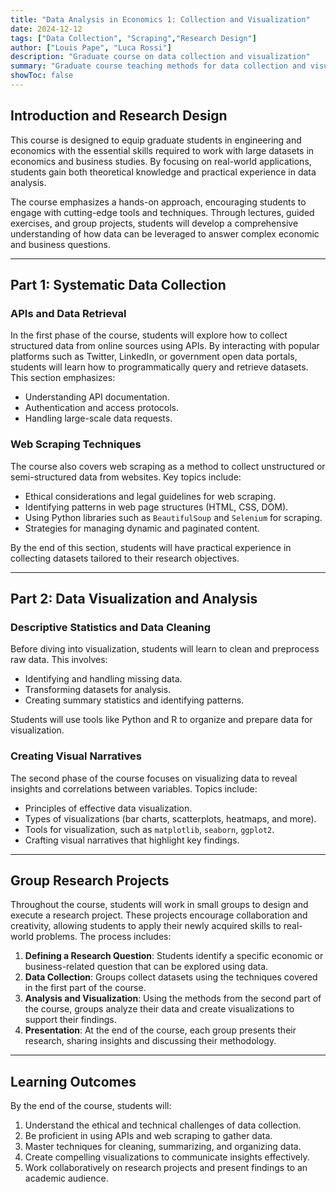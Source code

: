 ```yaml
---
title: "Data Analysis in Economics 1: Collection and Visualization"
date: 2024-12-12
tags: ["Data Collection", "Scraping","Research Design"]
author: ["Louis Pape", "Luca Rossi"]
description: "Graduate course on data collection and visualization"
summary: "Graduate course teaching methods for data collection and visualization"
showToc: false
---
```


## Introduction and Research Design

This course is designed to equip graduate students in engineering and economics with the essential skills required to work with large datasets in economics and business studies. By focusing on real-world applications, students gain both theoretical knowledge and practical experience in data analysis. 

The course emphasizes a hands-on approach, encouraging students to engage with cutting-edge tools and techniques. Through lectures, guided exercises, and group projects, students will develop a comprehensive understanding of how data can be leveraged to answer complex economic and business questions.

---

## Part 1: Systematic Data Collection

### **APIs and Data Retrieval**

In the first phase of the course, students will explore how to collect structured data from online sources using APIs. By interacting with popular platforms such as Twitter, LinkedIn, or government open data portals, students will learn how to programmatically query and retrieve datasets. This section emphasizes:
- Understanding API documentation.
- Authentication and access protocols.
- Handling large-scale data requests.

### **Web Scraping Techniques**

The course also covers web scraping as a method to collect unstructured or semi-structured data from websites. Key topics include:
- Ethical considerations and legal guidelines for web scraping.
- Identifying patterns in web page structures (HTML, CSS, DOM).
- Using Python libraries such as `BeautifulSoup` and `Selenium` for scraping.
- Strategies for managing dynamic and paginated content.

By the end of this section, students will have practical experience in collecting datasets tailored to their research objectives.

---

## Part 2: Data Visualization and Analysis

### **Descriptive Statistics and Data Cleaning**

Before diving into visualization, students will learn to clean and preprocess raw data. This involves:
- Identifying and handling missing data.
- Transforming datasets for analysis.
- Creating summary statistics and identifying patterns.

Students will use tools like Python and R to organize and prepare data for visualization.

### **Creating Visual Narratives**

The second phase of the course focuses on visualizing data to reveal insights and correlations between variables. Topics include:
- Principles of effective data visualization.
- Types of visualizations (bar charts, scatterplots, heatmaps, and more).
- Tools for visualization, such as `matplotlib`, `seaborn`, `ggplot2`.
- Crafting visual narratives that highlight key findings.

---

## Group Research Projects

Throughout the course, students will work in small groups to design and execute a research project. These projects encourage collaboration and creativity, allowing students to apply their newly acquired skills to real-world problems. The process includes:

1. **Defining a Research Question**: Students identify a specific economic or business-related question that can be explored using data.
2. **Data Collection**: Groups collect datasets using the techniques covered in the first part of the course.
3. **Analysis and Visualization**: Using the methods from the second part of the course, groups analyze their data and create visualizations to support their findings.
4. **Presentation**: At the end of the course, each group presents their research, sharing insights and discussing their methodology.

---

## Learning Outcomes

By the end of the course, students will:
1. Understand the ethical and technical challenges of data collection.
2. Be proficient in using APIs and web scraping to gather data.
3. Master techniques for cleaning, summarizing, and organizing data.
4. Create compelling visualizations to communicate insights effectively.
5. Work collaboratively on research projects and present findings to an academic audience.

<!-- ---

## Part 1

This section reviews things.

##### Lecture videos

1. [Video Title 1](https://youtu.be/0rbmjemhy38)
2. [Video Title 2](https://youtu.be/a2tbm5ljZJM)
3. [Video Title 3](https://youtu.be/bz2mXgo7Kj0)
4. [Video Title 4](https://youtu.be/rA4S9lFiU3o)

##### Lecture notes

+ [Lecture Note Title 1](lecture1.pdf)

##### Readings

+ [Paper Title 1](https://doi.org/10.1257/aer.102.4.1721) – This paper finds things.
+ [Paper Title 2](https://doi.org/10.1257/mac.6.1.190) – This paper reviews things.
+ [Paper Title 3](https://doi.org/10.1093/qje/qjv006) – This paper reviews more things and derives some results.

##### Homework

+ [Quiz 1](quiz1.pdf)
+ [Problem set 1](ps1.pdf)

---

## Part 2

This section introduces other things.

##### Lecture videos

5. [Video Title 5](https://youtu.be/tU0dtS9iiOk)
6. [Video Title 6](https://youtu.be/GMIKykwvrGI)
7. [Video Title 7](https://youtu.be/79MSNfp1rw0)
8. [Video Title 8](https://youtu.be/zEShE10YiYo)
9. [Video Title 9](https://youtu.be/SNlHsn7isog)

##### Lecture notes

+ [Lecture Note Title 2](lecture2.pdf)

##### Readings

+ [Paper Title 4](https://doi.org/10.1093/restud/rdy030) – This paper shows stuff.
+ [Paper Title 5](https://doi.org/10.1093/jeea/jvaa041) – This paper shows other things.

##### Homework

+ [Quiz 2](quiz2.pdf)
+ [Problem Set 2](ps2.pdf)

---

## Part 3

This section turns to other things. Lorem ipsum dolor sit amet, consectetur adipisicing elit, sed do eiusmod tempor incididunt ut labore et dolore magna aliqua. Ut enim ad minim veniam, quis nostrud exercitation ullamco laboris nisi ut aliquip ex ea commodo
consequat. Duis aute irure dolor in reprehenderit in voluptate velit esse
cillum dolore eu fugiat nulla pariatur. Excepteur sint occaecat cupidatat non
proident, sunt in culpa qui officia deserunt mollit anim id est laborum. -->